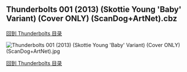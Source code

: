 ## Thunderbolts 001 (2013) (Skottie Young 'Baby' Variant) (Cover ONLY) (ScanDog+ArtNet).cbz


[回到 Thunderbolts 目录](https://github.com/alicewish/markdown/blob/master/series/Thunderbolts.md)


![Thunderbolts 001 (2013) (Skottie Young 'Baby' Variant) (Cover ONLY) (ScanDog+ArtNet).jpg](https://wx1.sinaimg.cn/large/6a9fdecaly1fr0ydwn909j21401pc1ib.jpg)

[回到 Thunderbolts 目录](https://github.com/alicewish/markdown/blob/master/series/Thunderbolts.md)

